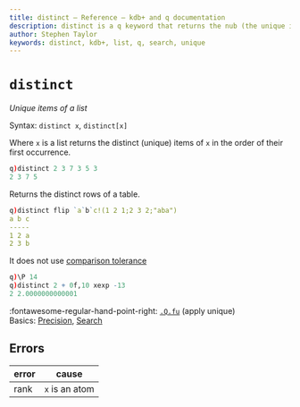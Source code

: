 ```yaml
---
title: distinct – Reference – kdb+ and q documentation
description: distinct is a q keyword that returns the nub (the unique items) of a list.
author: Stephen Taylor
keywords: distinct, kdb+, list, q, search, unique
---
```

# `distinct`




_Unique items of a list_

Syntax: `distinct x`, `distinct[x]` 

Where `x` is a list returns the distinct (unique) items of `x` in the order of their first occurrence.

```q
q)distinct 2 3 7 3 5 3
2 3 7 5
```

Returns the distinct rows of a table.

```q
q)distinct flip `a`b`c!(1 2 1;2 3 2;"aba")
a b c
-----
1 2 a
2 3 b
```

It does not use [comparison tolerance](../basics/precision.md)

```q
q)\P 14
q)distinct 2 + 0f,10 xexp -13
2 2.0000000000001
```


:fontawesome-regular-hand-point-right: 
[`.Q.fu`](dotq.md#qfu-apply-unique) (apply unique)  
Basics: [Precision](../basics/precision.md), 
[Search](../basics/search.md) 


## Errors

error | cause
------|----------------
rank  | `x` is an atom
